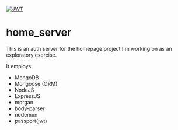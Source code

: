 [![JWT](http://jwt.io/assets/badge-compatible.svg)](http://jwt.io/assets/badge-compatible.svg)

# home_server

This is an auth server for the homepage project I'm working on as an exploratory exercise.

It employs:
- MongoDB
- Mongoose (ORM)
- NodeJS
- ExpressJS
- morgan
- body-parser
- nodemon
- passport(jwt)